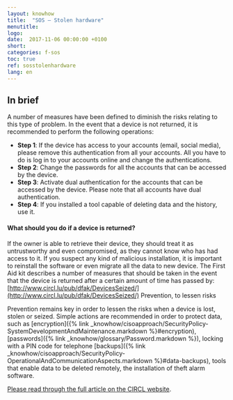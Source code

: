 ```yaml
---
layout: knowhow
title:  "SOS – Stolen hardware"
menutitle:
logo:
date:  2017-11-06 00:00:00 +0100
short:
categories: f-sos
toc: true
ref: sosstolenhardware
lang: en
---
```


## In brief
A number of measures have been defined to diminish the risks relating to this type of problem. In the event that a device is not returned, it is recommended to perform the following operations:

* **Step 1**: If the device has access to your accounts (email, social media), please remove this authentication from all your accounts. All you have to do is log in to your accounts online and change the authentications.
* **Step 2**: Change the passwords for all the accounts that can be accessed by the device.
* **Step 3**: Activate dual authentication for the accounts that can be accessed by the device. Please note that all accounts have dual authentication.
* **Step 4**: If you installed a tool capable of deleting data and the history, use it.

#### What should you do if a device is returned?
If the owner is able to retrieve their device, they should treat it as untrustworthy and even compromised, as they cannot know who has had access to it. If you suspect any kind of malicious installation, it is important to reinstall the software or even migrate all the data to new device. The First Aid kit describes a number of measures that should be taken in the event that the device is returned after a certain amount of time has passed by: [http://www.circl.lu/pub/dfak/DevicesSeized/](http://www.circl.lu/pub/dfak/DevicesSeized/) Prevention, to lessen risks

Prevention remains key in order to lessen the risks when a device is lost, stolen or seized. Simple actions are recommended in order to protect data, such as [encryption]({% link _knowhow/cisoapproach/SecurityPolicy-SystemDevelopmentAndMaintenance.markdown %}#encryption), [passwords]({% link _knowhow/glossary/Password.markdown %}), locking with a PIN code for telephone [backups]({% link _knowhow/cisoapproach/SecurityPolicy-OperationalAndCommunicationAspects.markdown %}#data-backups), tools that enable data to be deleted remotely, the installation of theft alarm software.

[Please read through the full article on the CIRCL website](https://www.circl.lu/pub/dfak/DevicesSeized/).
